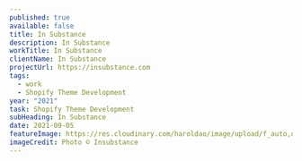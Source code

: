 ```yaml
---
published: true
available: false
title: In Substance
description: In Substance
workTitle: In Substance
clientName: In Substance
projectUrl: https://insubstance.com
tags:
  - work
  - Shopify Theme Development
year: "2021"
task: Shopify Theme Development
subHeading: In Substance
date: 2021-09-05
featureImage: https://res.cloudinary.com/haroldao/image/upload/f_auto,q_auto/v1650996044/Insubstance_cover_w4g7g1.webp
imageCredit: Photo © Insubstance
---
```

